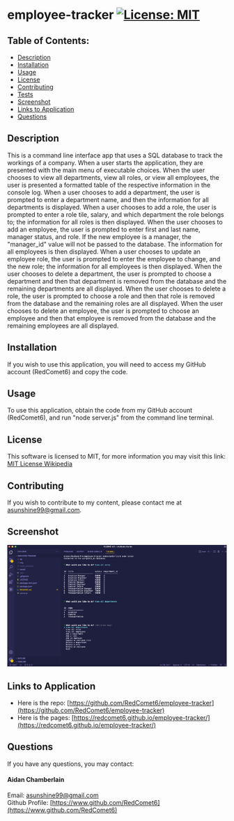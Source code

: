# employee-tracker [![License: MIT](https://img.shields.io/badge/License-MIT-yellow.svg)](https://opensource.org/licenses/MIT)

## Table of Contents:

-   [Description](./README.md#description)
-   [Installation](./README.md#installation)
-   [Usage](./README.md#usage)
-   [License](./README.md#license)
-   [Contributing](./README.md#contributing)
-   [Tests](./README.md#tests)
-   [Screenshot](./README.md#screenshot)
-   [Links to Application](./README.md#links-to-application)
-   [Questions](./README.md#questions)

## Description

This is a command line interface app that uses a SQL database to track the workings of a company. When a user starts the application, they are presented with the main menu of executable choices. When the user chooses to view all departments, view all roles, or view all employees, the user is presented a formatted table of the respective information in the console log. When a user chooses to add a department, the user is prompted to enter a department name, and then the information for all departments is displayed. When a user chooses to add a role, the user is prompted to enter a role tile, salary, and which department the role belongs to; the information for all roles is then displayed. When the user chooses to add an employee, the user is prompted to enter first and last name, manager status, and role. If the new employee is a manager, the "manager_id" value will not be passed to the database. The information for all employees is then displayed. When a user chooses to update an employee role, the user is prompted to enter the employee to change, and the new role; the information for all employees is then displayed. When the user chooses to delete a department, the user is prompted to choose a department and then that department is removed from the database and the remaining departments are all displayed. When the user chooses to delete a role, the user is prompted to choose a role and then that role is removed from the database and the remaining roles are all displayed. When the user chooses to delete an employee, the user is prompted to choose an employee and then that employee is removed from the database and the remaining employees are all displayed.

## Installation

If you wish to use this application, you will need to access my GitHub account (RedComet6) and copy the code.

## Usage

To use this application, obtain the code from my GitHub account (RedComet6), and run "node server.js" from the command line terminal.

## License

This software is licensed to MIT, for more information you may visit this link:
[MIT License Wikipedia](https://en.wikipedia.org/wiki/MIT_License)

## Contributing

If you wish to contribute to my content, please contact me at asunshine99@gmail.com.

## Screenshot

![](./img/screenshot-employee-tracker-aidan-chamberlain.png)

## Links to Application

-   Here is the repo: [https://github.com/RedComet6/employee-tracker](https://github.com/RedComet6/employee-tracker)
-   Here is the pages: [https://redcomet6.github.io/employee-tracker/](https://redcomet6.github.io/employee-tracker/)

## Questions

If you have any questions, you may contact:

#### Aidan Chamberlain

Email: asunshine99@gmail.com  
Github Profile: [https://www.github.com/RedComet6](https://www.github.com/RedComet6)
